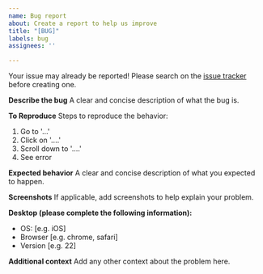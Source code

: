 ```yaml
---
name: Bug report
about: Create a report to help us improve
title: "[BUG]"
labels: bug
assignees: ''

---
```


Your issue may already be reported! Please search on the [issue tracker](https://github.com/Ankermgmt/ankermake-m5-protocol/issues) before creating one.

**Describe the bug**
A clear and concise description of what the bug is.

**To Reproduce**
Steps to reproduce the behavior:
1. Go to '...'
2. Click on '....'
3. Scroll down to '....'
4. See error

**Expected behavior**
A clear and concise description of what you expected to happen.

**Screenshots**
If applicable, add screenshots to help explain your problem.

**Desktop (please complete the following information):**
 - OS: [e.g. iOS]
 - Browser [e.g. chrome, safari]
 - Version [e.g. 22]

**Additional context**
Add any other context about the problem here.
